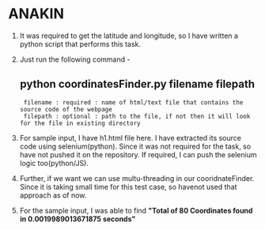 # ANAKIN

1. It was required to get the latitude and longitude, so I have written a python script that performs this task.

2. Just run the following command - 

    ## python coordinatesFinder.py filename filepath
        filename : required : name of html/text file that contains the source code of the webpage
        filepath : optional : path to the file, if not then it will look for the file in existing directory

3. For sample input, I have h1.html file here. I have extracted its source code using selenium(python). Since it was not required for the task, so have not pushed it on the repository. If required, I can push the selenium logic too(python/JS).

4. Further, if we want we can use multu-threading in our cooridnateFinder. Since it is taking small time for this test case, so havenot used that approach as of now.

5. For the sample input, I was able to find **"Total of 80 Coordinates found in 0.0019989013671875 seconds"**

